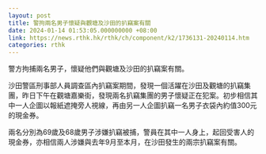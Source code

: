 ```yaml
---
layout: post
title: 警拘兩名男子懷疑與觀塘及沙田的扒竊案有關
date: 2024-01-14 01:53:05.000000000 +08:00
link: https://news.rthk.hk/rthk/ch/component/k2/1736131-20240114.htm
categories: rthk
---
```


警方拘捕兩名男子，懷疑他們與觀塘及沙田的扒竊案有關。

沙田警區刑事部人員調查區內扒竊案期間，發現一個活躍在沙田及觀塘的扒竊集團，昨日下午在觀塘嘉樂街，發現兩名扒竊集團的男子懷疑正在犯案。初步相信其中一人企圖以報紙遮掩旁人視線，再由另一人企圖扒竊一名男子衣袋內約值300元的現金券。

兩名分別為69歲及68歲男子涉嫌扒竊被捕，警員在其中一人身上，起回受害人的現金券，亦相信兩人涉嫌與去年9月至本月，在沙田發生的兩宗扒竊案有關。
